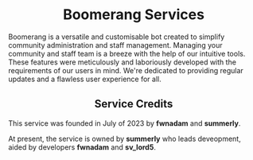 <div align="center">
  <h1><strong>Boomerang Services</strong></h1>
</div>
Boomerang is a versatile and customisable bot created to simplify community administration and staff management. Managing your community and staff team is a breeze with the help of our intuitive tools. These features were meticulously and laboriously developed with the requirements of our users in mind. We're dedicated to providing regular updates and a flawless user experience for all.
<div align="center">
  <h2><strong>Service Credits</strong></h2>
</div>

This service was founded in July of 2023 by **fwnadam** and **summerly**.

At present, the service is owned by **summerly** who leads deveopment, aided by developers **fwnadam** and **sv_lord5**.
